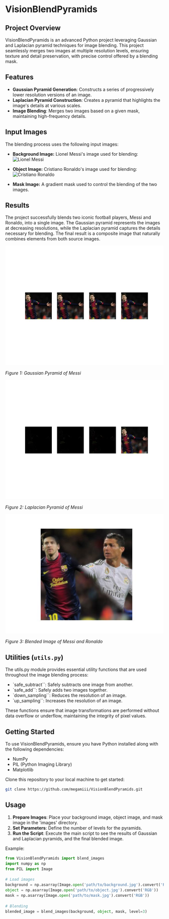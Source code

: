 # VisionBlendPyramids

## Project Overview
VisionBlendPyramids is an advanced Python project leveraging Gaussian and Laplacian pyramid techniques for image blending. This project seamlessly merges two images at multiple resolution levels, ensuring texture and detail preservation, with precise control offered by a blending mask.

## Features
- **Gaussian Pyramid Generation**: Constructs a series of progressively lower resolution versions of an image.
- **Laplacian Pyramid Construction**: Creates a pyramid that highlights the image's details at various scales.
- **Image Blending**: Merges two images based on a given mask, maintaining high-frequency details.

## Input Images
The blending process uses the following input images:

- **Background Image:** Lionel Messi's image used for blending:  
![Lionel Messi](https://images5.alphacoders.com/521/521476.jpg)

- **Object Image:** Cristiano Ronaldo's image used for blending:  
![Cristiano Ronaldo](https://rare-gallery.com/thumbs/564855-cristiano-ronaldo.jpg)

- **Mask Image:** A gradient mask used to control the blending of the two images.

## Results
The project successfully blends two iconic football players, Messi and Ronaldo, into a single image. The Gaussian pyramid represents the images at decreasing resolutions, while the Laplacian pyramid captures the details necessary for blending. The final result is a composite image that naturally combines elements from both source images.

![Gaussian Pyramid](/results/vision_blend_pyramids/gaussian_pyramid.jpg)

*Figure 1: Gaussian Pyramid of Messi*

![Laplacian Pyramid](/results/vision_blend_pyramids/laplacian_pyramid.jpg)

*Figure 2: Laplacian Pyramid of Messi*

![Blended Image](/results/vision_blend_pyramids/blended.jpg)

*Figure 3: Blended Image of Messi and Ronaldo*

## Utilities (`utils.py`)
The utils.py module provides essential utility functions that are used throughout the image blending process:

- `safe_subtract``: Safely subtracts one image from another.
- `safe_add``: Safely adds two images together.
- `down_sampling``: Reduces the resolution of an image.
- `up_sampling``: Increases the resolution of an image.  

These functions ensure that image transformations are performed without data overflow or underflow, maintaining the integrity of pixel values.

## Getting Started
To use VisionBlendPyramids, ensure you have Python installed along with the following dependencies:
- NumPy
- PIL (Python Imaging Library)
- Matplotlib

Clone this repository to your local machine to get started:
```bash
git clone https://github.com/megamiii/VisionBlendPyramids.git
```

## Usage
1. **Prepare Images**: Place your background image, object image, and mask image in the 'images' directory.
2. **Set Parameters**: Define the number of levels for the pyramids.
3. **Run the Script**: Execute the main script to see the results of Gaussian and Laplacian pyramids, and the final blended image.

Example:
```python
from VisionBlendPyramids import blend_images
import numpy as np
from PIL import Image

# Load images
background = np.asarray(Image.open('path/to/background.jpg').convert('RGB'))
object = np.asarray(Image.open('path/to/object.jpg').convert('RGB'))
mask = np.asarray(Image.open('path/to/mask.jpg').convert('RGB'))

# Blending
blended_image = blend_images(background, object, mask, level=3)
```
